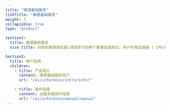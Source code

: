 ```yaml
---
title: "推理基础服务"
linkTitle: "推理基础服务"
weight: 2
collapsible: true
type: "product"

section1:
  title: 推理基础服务
  vice_title: 训练和推理是机器/深度学习的两个重要组成部分。用户利用加速器 ( CPU/GPU/FPGA) 通过各种深度学习框架如 Tensorflow, PyTorch 等训练好模型后，将模型部署到生产环境、管理模型版本并提供 API 用于推理，是机器/深度学习产生价值的不可或缺的环节。

Section2:
  title: 用户指南
  children:
    - title: 产品简介
      content: 推理基础服务简介
      url: "/ai/inference/intro/infor"

    - title: 操作指南
      content: 云服务器操作指南
      url: "/ai/inference/manual/manual"
---
```

